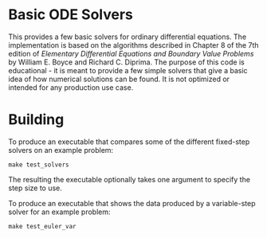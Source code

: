 # Basic ODE Solvers

This provides a few basic solvers for ordinary differential equations.  The
implementation is based on the algorithms described in Chapter 8 of the 7th
edition of _Elementary Differential Equations and Boundary Value Problems_
by William E. Boyce and Richard C. Diprima.  The purpose of this code is
educational - it is meant to provide a few simple solvers that give a basic
idea of how numerical solutions can be found.  It is not optimized or intended
for any production use case.

# Building

To produce an executable that compares some of the different fixed-step solvers
on an example problem:

```
make test_solvers
```

The resulting the executable optionally takes one argument to specify the step
size to use.

To produce an executable that shows the data produced by a variable-step solver
for an example problem:

```
make test_euler_var
```
